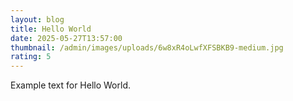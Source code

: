 ```yaml
---
layout: blog
title: Hello World
date: 2025-05-27T13:57:00
thumbnail: /admin/images/uploads/6w8xR4oLwfXFSBKB9-medium.jpg
rating: 5
---
```

Example text for Hello World.
